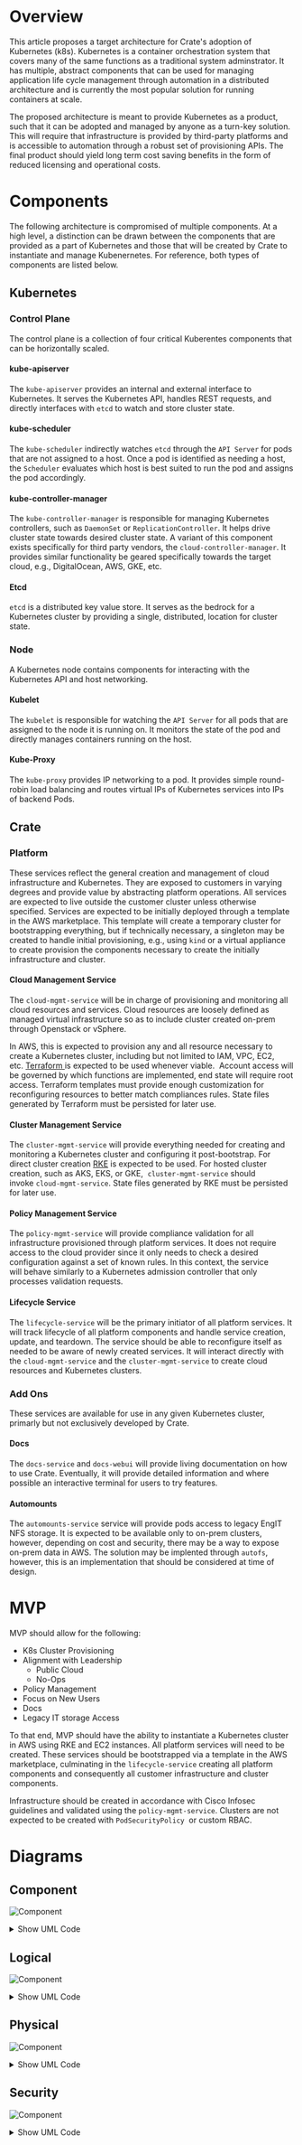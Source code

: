 Overview
========

This article proposes a target architecture for Crate's adoption of Kubernetes (k8s). Kubernetes is a container orchestration system that covers many of the same functions as a traditional system adminstrator. It has multiple, abstract components that can be used for managing application life cycle management through automation in a distributed architecture and is currently the most popular solution for running containers at scale.

The proposed architecture is meant to provide Kubernetes as a product, such that it can be adopted and managed by anyone as a turn-key solution. This will require that infrastructure is provided by third-party platforms and is accessible to automation through a robust set of provisioning APIs. The final product should yield long term cost saving benefits in the form of reduced licensing and operational costs.

Components
==========

The following architecture is compromised of multiple components. At a high level, a distinction can be drawn between the components that are provided as a part of Kubernetes and those that will be created by Crate to instantiate and manage Kubenernetes. For reference, both types of components are listed below.

Kubernetes
----------

### Control Plane

The control plane is a collection of four critical Kuberentes components that can be horizontally scaled.

#### kube-apiserver

The `kube-apiserver` provides an internal and external interface to Kubernetes. It serves the Kubernetes API, handles REST requests, and directly interfaces with `etcd` to watch and store cluster state.

#### kube-scheduler

The `kube-scheduler` indirectly watches `etcd` through the `API Server` for pods that are not assigned to a host. Once a pod is identified as needing a host, the `Scheduler` evaluates which host is best suited to run the pod and assigns the pod accordingly.

#### kube-controller-manager

The `kube-controller-manager` is responsible for managing Kubernetes controllers, such as `DaemonSet` or `ReplicationController`. It helps drive cluster state towards desired cluster state. A variant of this component exists specifically for third party vendors, the `cloud-controller-manager`. It provides similar functionality be geared specifically towards the target cloud, e.g., DigitalOcean, AWS, GKE, etc.

#### Etcd

`etcd` is a distributed key value store. It serves as the bedrock for a Kubernetes cluster by providing a single, distributed, location for cluster state.

### Node

A Kubernetes node contains components for interacting with the Kubernetes API and host networking.

#### Kubelet

The `kubelet` is responsible for watching the `API Server` for all pods that are assigned to the node it is running on. It monitors the state of the pod and directly manages containers running on the host.

#### Kube-Proxy

The `kube-proxy` provides IP networking to a pod. It provides simple round-robin load balancing and routes virtual IPs of Kubernetes services into IPs of backend Pods.

Crate
-----

### Platform

These services reflect the general creation and management of cloud infrastructure and Kubernetes. They are exposed to customers in varying degrees and provide value by abstracting platform operations. All services are expected to live outside the customer cluster unless otherwise specified. Services are expected to be initially deployed through a template in the AWS marketplace. This template will create a temporary cluster for bootstrapping everything, but if technically necessary, a singleton may be created to handle initial provisioning, e.g., using `kind` or a virtual appliance to create provision the components necessary to create the initially infrastructure and cluster.

#### Cloud Management Service

The `cloud-mgmt-service` will be in charge of provisioning and monitoring all cloud resources and services. Cloud resources are loosely defined as managed virtual infrastructure so as to include cluster created on-prem through Openstack or vSphere.

In AWS, this is expected to provision any and all resource necessary to create a Kubernetes cluster, including but not limited to IAM, VPC, EC2, etc. [Terraform ](https://www.terraform.io/)is expected to be used whenever viable.  Account access will be governed by which functions are implemented, end state will require root access. Terraform templates must provide enough customization for reconfiguring resources to better match compliances rules. State files generated by Terraform must be persisted for later use.

#### Cluster Management Service

The `cluster-mgmt-service` will provide everything needed for creating and monitoring a Kubernetes cluster and configuring it post-bootstrap. For direct cluster creation [RKE](https://rancher.com/docs/rke/latest/en/) is expected to be used. For hosted cluster creation, such as AKS, EKS, or GKE,  `cluster-mgmt-service` should invoke `cloud-mgmt-service`. State files generated by RKE must be persisted for later use.

#### Policy Management Service

The `policy-mgmt-service` will provide compliance validation for all infrastructure provisioned through platform services. It does not require access to the cloud provider since it only needs to check a desired configuration against a set of known rules. In this context, the service will behave similarly to a Kubernetes admission controller that only processes validation requests.

#### Lifecycle Service

The `lifecycle-service` will be the primary initiator of all platform services. It will track lifecycle of all platform components and handle service creation, update, and teardown. The service should be able to reconfigure itself as needed to be aware of newly created services. It will interact directly with the `cloud-mgmt-service` and the `cluster-mgmt-service` to create cloud resources and Kubernetes clusters.

### Add Ons

These services are available for use in any given Kubernetes cluster, primarly but not exclusively developed by Crate.

#### Docs

The `docs-service` and `docs-webui` will provide living documentation on how to use Crate. Eventually, it will provide detailed information and where possible an interactive terminal for users to try features.

#### Automounts

The `automounts-service` service will provide pods access to legacy EngIT NFS storage. It is expected to be available only to on-prem clusters, however, depending on cost and security, there may be a way to expose on-prem data in AWS. The solution may be implented through `autofs`, however, this is an implementation that should be considered at time of design.

MVP
===

MVP should allow for the following:

-   K8s Cluster Provisioning
-   Alignment with Leadership
    -   Public Cloud
    -   No-Ops
-   Policy Management
-   Focus on New Users
-   Docs
-   Legacy IT storage Access

To that end, MVP should have the ability to instantiate a Kubernetes cluster in AWS using RKE and EC2 instances. All platform services will need to be created. These services should be bootstrapped via a template in the AWS marketplace, culminating in the `lifecycle-service` creating all platform components and consequently all customer infrastructure and cluster components.

Infrastructure should be created in accordance with Cisco Infosec guidelines and validated using the `policy-mgmt-service`. Clusters are not expected to be created with `PodSecurityPolicy`  or custom RBAC.

# Diagrams

## Component
![Component](http://www.plantuml.com/plantuml/img/jTFDZjCm40VmUvvYsBlhA-e1RJVBYO8G5N28EBZED6lL7z7ORbMXVNSSt5sQngWH4hbOrOn-dludkVT1K8X6Ls-KbJgs24yXz7x9EOdZebFXAMwZHvBE1hHX8PtXukYrsFhXP2eLFDivOhqMTf2u4JuWyLRvm5VVDxKpnjb5__yk-OJXw6YlRBUoRPsDHzJgW7JYxzSFgxxNIegWd5qxqJw8X4YaF1BafnToBpg4kyykzPxWex3ffqaIR90EIk8T_ApWucdwtvtCT2Omdtj-l7OymqIkjOljBRYHGrSPJTLi47eNIQ9_BJrNS7tTEHNO14UYkng_iRdAVAucwE_IMkrGdgJ6SXIDVgaNOfXgjOx3wcuctCZSMCwY97-8MoIB0JsSBxaIzs_P6RrqBZhA-GDZxwRHmn8aeKYtyHOr3gUo1xT7Fmiilpy9_IQqQWSMbDsHc8LDzvcWOV7eqv6mf1GNDaBAaGzK_UNhusmYJVZlGF6VrEESHr1vvd8eqqmcpDn5_TaJrCxkL3TJ6xs4o_D7m8spAZXwCIgexj6sqUXV)
<details><summary>Show UML Code</summary>
<p>

```
@startuml
!include https://raw.githubusercontent.com/awslabs/aws-icons-for-plantuml/master/dist/AWSCommon.puml
!include https://raw.githubusercontent.com/awslabs/aws-icons-for-plantuml/master/dist/NetworkingAndContentDelivery/ELBApplicationLoadBalancer.puml
       package "Policy Management Service" {
            [policy-mgmt-service]
        } 
       package "Cloud Management Service" {
         [cloud-mgmt-service]
         [Cloud resources]
       }
        package "Network Storage" {
          [network-storage]
        }
        package "Lifecycle Service" {
          [lifecycle-service]
        }
        package "Cluster Management Service" {
          [cluster-mgmt-service]
        }
        package "Kubernetes Cluster" {
          [k8-cluster]
        }

            [cloud-mgmt-service] --> [Cloud resources] : creates/deletes/invokes
            [cloud-mgmt-service] --> [policy-mgmt-service] : Validates infra
            [cloud-mgmt-service] --> [network-storage] : Stores State
            [lifecycle-service] -->  [cluster-mgmt-service] : CRUD
            [lifecycle-service] -->  [cloud-mgmt-service] : CRUD
            [lifecycle-service] -->  [network-storage] : Creates/deletes
            [cluster-mgmt-service] --> [network-storage]: Stores State
            [cluster-mgmt-service] --> [policy-mgmt-service]: Validate Config
            [cluster-mgmt-service] --> [k8-cluster]: Manage/monitor
@enduml
```
</p>
</details>

## Logical
![Component](http://www.plantuml.com/plantuml/img/jPHFJnin4CNl-odSt9ULUgeuL8I54nIXHYq7r8En9y6A_wp6DX6gyjrhusK4Sh9T8R6NtMXUVlFynlQP3nn3DBhvegpGKG9x367mfrs7V7UoKU4nFaGFA9mDOCE9SARZEw_vWy_lLgM2RzSEsq5pcqcTuJu0TbBvq2tlLhqpnjcJuVEQt43OETmgkrbQsHV61MZr1FZSNLwVBuT1Ay63SlRQSNdE4qG05aj2koZPuhB_kc1_6vOUwoImnTKtpsur3wchORsEkTseoC_0nPPlakxM9VOp-y5j-cd01hO2V582I3m-zyEBiZKR4rfVD7z8iMSLkS_E_WU-5rbLGyTgOI1u5r60fzAUDDHkJ96jWaE-6RiGo9PgwqkLG8T8rseDubbeE1p5lNwja-CfsfZzP10bYI8y5d2JFoTpOstxlOwCdJA1m0FuJeA6_5RsoMt1pmGUc7k6_kPQoOnbogwHpu9LSyYWF33mwPLWHAc39aWT5NdgV_wwc8KWXny775X9_pvd0jNZdGwbpgJ6p1mKpGbOx-nQRMRJhk83eCthUBq-4gniuiuuguB3LrP3Mvzkd-hFxpOxwV9jXqxdcye2kt6okdRe91NeSb3vzDIyifvjahHyKAr_4OrBWI1adWy2bzqErTjCzyN_yOvizAZf34_r5YHkJHQJXyhPALCs0Awv0F_6phINbNW46VMa1Lyq_AETzmVcTETm2tXeG3H9p7liXXlmGmPFp54wuTke5fFrSJCU5V4Od77HXafQhw6ftKQV_Wuupp2f-J0iFaMqRnhweizctvo1bT7eVm00)
<details><summary>Show UML Code</summary>
<p>

```
@startuml
!include https://raw.githubusercontent.com/awslabs/aws-icons-for-plantuml/master/dist/AWSCommon.puml
!include https://raw.githubusercontent.com/awslabs/aws-icons-for-plantuml/master/dist/NetworkingAndContentDelivery/ELBApplicationLoadBalancer.puml
cloud "EC2" {
    node "K8s Platform Cluster" {
       package "Policy Management Service" {
            [policy-mgmt-service]
        } 
       package "Cloud Management Service" {
         [cloud-mgmt-service]
         [Cloud resources]
       }
        package "Network Storage" {
          [network-storage]
        }
        package "Lifecycle Service" {
          [lifecycle-service]
        }
        package "Cluster Management Service" {
          [cluster-mgmt-service]
        }

            [cloud-mgmt-service] --> [Cloud resources] : creates/deletes/invokes
            [cloud-mgmt-service] --> [policy-mgmt-service] : Validates infra
            [cloud-mgmt-service] --> [network-storage] : Stores State
            [lifecycle-service] -->  [cluster-mgmt-service] : CRUD
            [lifecycle-service] -->  [cloud-mgmt-service] : CRUD
            [lifecycle-service] -->  [network-storage] : Creates/deletes
            [cluster-mgmt-service] --> [network-storage]: Stores State
            [cluster-mgmt-service] --> [policy-mgmt-service]: Validate Config
            [cluster-mgmt-service] --> [Kubernetes Cluster]: Manage/monitor
       
    }
     node "Kubernetes Cluster" {
            node "Control Plane Node" {
              package "KubeApiServer" {
                 [kube-api-server] --> [etcd] : read/write
         }   
               package "Kube Controller Manager" {
                 [kube-controller-manager] --> [kube-api-server] : interfaces
         }
               package "Kube Scheduler" {
                 [kube-schedular] --> [kube-api-server] : interfaces
         }
       }
            node "Worker Node" {
             node "Crate Namespaces" {
              package "docs-ui"
              package "docs-service"
              package "automounts-service"
          }
            
           node "Customer Namespaces" {
              package "Customer app"
              package "Customer app"
              package "Customer app"
          }
       }      
}
@enduml

```
</p>
</details>

## Physical
![Component](http://www.plantuml.com/plantuml/img/jPAnRjim48PtFGMhNHRGgUWKHyrGE4W3PCXy9iyoOP9778zsZSBlNib22JYL3I_X8e7uzFt7dtf80YpPk-gB3TfbWseh4jFtjcKuB7ehsxpE2LbJ40ooqEHRE2G7wpG-6wiff6P3t4G7OJIr7f8WjyOcQPVlRnrvJs4HFo_a1UL0lBEXNmRJJOuVwEmU-TW-FJykOtHMWrWApmJc4GQ9Hfv6qewoKVLJzxLMVoerh406LRtwbjIh0nbIlUfS7kF-4GNw5P7FtZI3Z2k2ta4_aEUOnlTUceIyjnhhUMxIt456SbOVxm2TtQ0-QeV_OoTrUPwVOSEWNfdsrY2dQuSPRhKuJfU6LLuZ1nISQQH0unqnkR7VWEfbs2lGnwZTu5DlUeicky5r7Mhq97LZUH2Wlqr3j6CRLo4KRMvyxr1ksIFJxsDTLRCLTGo2wfruXpnt-A9QbQ3REVC_qZa5Z6aefFfYaZ98Ja8U-VeinVO1hQlxUfcRLgcfbp9FcQqgk-MrEbKF64psxYy0)
<details><summary>Show UML Code</summary>
<p>

```
@startuml
!include https://raw.githubusercontent.com/awslabs/aws-icons-for-plantuml/master/dist/AWSCommon.puml
!include https://raw.githubusercontent.com/awslabs/aws-icons-for-plantuml/master/dist/NetworkingAndContentDelivery/ELBApplicationLoadBalancer.puml
cloud "EC2" {
    node "K8s Platform Cluster" {
       node "Operations Cluster" {
           package "cloud-mgmt-service"
           package "cluster-mgmt-service"
           package "policy-mgmt-service"
           package "lifecycle-service"
        } 
       node "Infra Providers" {
           package "AWS"
       }
       node "Kubernetes Cluster" {
         node "Control Plane Node" {
            package "kube Scheduler"
            package "kube-controller-manager"
            package "kube-apiserver"
            package "etcd"
            package "kubelet"
            package "kube-proxy"

      }
       node "Crate Worker Node" {
           package "Kubelet"
           package "kube-proxy"
           package "crate add-ons"
      }
      node "Customer Worker Node" {
          package "Customer Worker"
          package "kubelet"
          package "kube-proxy"  

        }
   
      }

    }   
}
@enduml

```
</p>
</details>

## Security

![Component](http://www.plantuml.com/plantuml/img/bP9FQm8n4CNl-oa6xxcNFIo2fs9RX1xJ8cbsLbEpISWVnSf-zsQR1XIjc-xjpRxvXPatS-UPzQ6NbT8jmcpvu60bcU-qxM4XW_DePt2g00pZExQ9beNKeOLdfgBgKNbuHRiN79CDWFBHGFfDxubBlzxKwVFWropuxTVm7bt3EV19TCYFNE8LIUO_jq50WY7Dv7irpOB7juVgR9GquD_3K9uST-YNn9MMWX_l0CsFePZtg3hBO6NrNhGv2Ih68Z6_nTZEZBZTlWmVQ1LwT1TXqkjwf7ZfRbDUT8kfpxdjUeV7JaXCdeACMdrGf9bSvLLGquUKsNcfXUJ9MFDj_PjSTlz0cliPrZIAp2nPSJETQ4r7ONQYUFxcCkvwL0amVaCrHzM6Ndu3)
<details><summary>Show UML Code</summary>
<p>

```
@startuml
node "K8s Platform Cluster" {
  package "Cloud Management Service" {
    [cloud-mgmt-service\n{jwt_authz}]
  }
  package "Lifecycle Service" {
    [lifecycle-service\n{jwt_authz}] -up->[cloud-mgmt-service\n{jwt_authz}]:[jwt_authc]
 }
 package "Cluster Management Service" {
   [cluster-mgmt-service\n{jwt_authz}]
 }
 package "Policy Management Service" {
   [policy-mgmt-service\n{jwt_authz}]
 }
 package "Infra Provider" {
  [infra-provider\n{api_authz}]
 }
 package "Kubernetes Cluster" {
 [Kubernetes Cluster\n{tls_authz}]
 }
 package "Node" {
 [ssh_keyfile]
 }
  [lifecycle-service\n{jwt_authz}] -down-> [cluster-mgmt-service\n{jwt_authz}]:[jwt_authc]
  [cloud-mgmt-service\n{jwt_authz}] -down->[policy-mgmt-service\n{jwt_authz}]:[jwt_authc]
  [cluster-mgmt-service\n{jwt_authz}] -up->[policy-mgmt-service\n{jwt_authz}]:[jwt_authc]

    [cloud-mgmt-service\n{jwt_authz}] -> [infra-provider\n{api_authz}]:[api_authc]
  [lifecycle-service\n{jwt_authz}] -> [Kubernetes Cluster\n{tls_authz}]:[tls_pki]
  [cluster-mgmt-service\n{jwt_authz}] -> [ssh_keyfile]:[ssh_pki]
}
@enduml
```
</p>
</details>
